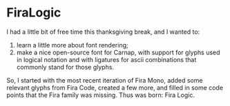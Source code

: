 # FiraLogic

I had a little bit of free time this thanksgiving break, and I wanted to:

1. learn a little more about font rendering;
2. make a nice open-source font for Carnap, with support for glyphs used in logical notation and with ligatures for ascii combinations that commonly stand for those glyphs.

So, I started with the most recent iteration of Fira Mono, added some relevant glyphs from Fira Code, created a few more, and filled in some code points that the Fira family was missing. Thus was born: Fira Logic.
